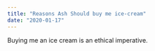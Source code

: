 ```yaml
---
title: "Reasons Ash Should buy me ice-cream"
date: "2020-01-17"
---
```


Buying me an ice cream is an ethical imperative.
